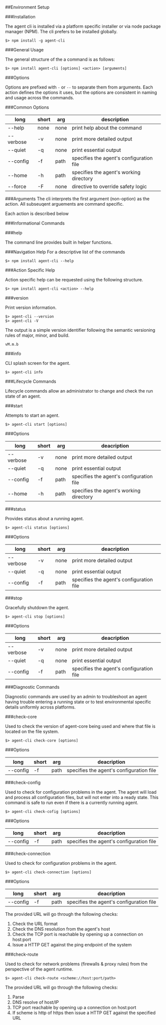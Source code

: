 ##Environment Setup

###Installation

The agent cli is installed via a platform specific installer or via node package manager (NPM). The cli prefers to be installed globally.

````
$> npm install -g agent-cli
````

###General Usage

The general structure of the a command is as follows:

````
$> npm install agent-cli [options] <action> [arguments]
````

###Options

Options are prefixed with `-` or `--` to separate them from arguments. Each action defines the options it uses, but the options are consistent in naming and usage across the commands.

###Common Options

long | short | arg    | description
------| --------- | ------ | -------------
--help | none | none   | print help about the command
--verbose | -v | none   | print more detailed output
--quiet   | -q   | none   | print essential output
--config  | -f  | path   | specifies the agent's configuration file
--home    | -h    | path   | specifies the agent's working directory
--force   | -F   | none   | directive to override safety logic

###Arguments
The cli interprets the first argument (non-option) as the action. All subseuqent arguements are command specific. 


Each action is described below


###Informational Commands

###help

The command line provides built in helper functions.

###Navigation Help
For a descriptive list of the commands 

````
$> npm install agent-cli --help
````

###Action Specific Help

Action specific help can be requested using the following structure.

````
$> npm install agent-cli <action> --help
````

###version

Print version information.

````
$> agent-cli --version 
$> agent-cli -V
````
The output is a simple version identifier following the semantic versioning rules of major, minor, and build.

````
vM.m.b
````

###info

CLI splash screen for the agent.

````
$> agent-cli info
````

###Lifecycle Commands

Lifecycle commands allow an administrator to change and check the run state of an agent.

###start

Attempts to start an agent.

````
$> agent-cli start [options] 
````

###Options

long | short | arg    | deacription
------| --------- | ------ | -------------
--verbose | -v   | none   | print more detailed output
--quiet   | -q   | none   | print essential output
--config  | -f   | path   | specifies the agent's configuration file
--home    | -h   | path   | specifies the agent's working directory


###status

Provides status about a running agent.

````
$> agent-cli status [options] 
````

###Options

long | short | arg    | deacription
------| --------- | ------ | -------------
--verbose | -v   | none   | print more detailed output
--quiet   | -q   | none   | print essential output
--config  | -f   | path   | specifies the agent's configuration file

###stop

Gracefully shutdown the agent.

````
$> agent-cli stop [options] 
````

###Options

long | short | arg    | deacription
------| --------- | ------ | -------------
--verbose | -v   | none   | print more detailed output
--quiet   | -q   | none   | print essential output
--config  | -f   | path   | specifies the agent's configuration file

###Diagnostic Commands

Diagnostic commands are used by an admin to troubleshoot an agent having trouble entering a running state or to test environmental specific details uniformly across platforms.

###check-core

Used to check the version of agent-core being used and where that file is located on the file system.

````
$> agent-cli check-core [options]
````

###Options

long | short | arg    | deacription
------| --------- | ------ | -------------
--config    | -f   | path   | specifies the agent's configuration file

###check-config

Used to check for configuration problems in the agent. The agent will load and process all configuration files, but will not enter into a ready state. This command is safe to run even if there is a currently running agent.

````
$> agent-cli check-cofig [options]
````

###Options

long | short | arg    | deacription
------| --------- | ------ | -------------
--config    | -f   | path   | specifies the agent's configuration file

###check-connection

Used to check for configuration problems in the agent.

````
$> agent-cli check-connection [options]
````
###Options

long | short | arg    | deacription
------| --------- | ------ | -------------
--config    | -f   | path   | specifies the agent's configuration file


The provided URL will go through the following checks:

1. Check the URL format
2. Check the DNS resolution from the agent's host
3. Check the TCP port is reachable by opening up a connection on host:port
4. Issue a HTTP GET against the ping endpoint of the system

###check-route

Used to check for network problems (firewalls & proxy rules) from the perspective of the agent runtime. 

````
$> agent-cli check-route <scheme://host:port/path>
````

The provided URL will go through the following checks:

1. Parse
2. DNS resolve of host/IP
3. TCP port reachable by opening up a connection on host:port
4. If scheme is http of https then issue a HTTP GET against the specified URL